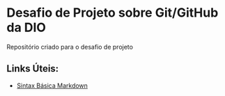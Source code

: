 # Desafio de Projeto sobre Git/GitHub da DIO
Repositório criado para o desafio de projeto

## Links Úteis:
 - [Sintax Básica Markdown](https://www.markdownguide.org/basic-syntax/)
